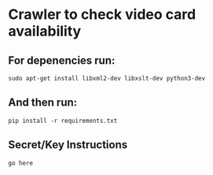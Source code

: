 # Crawler to check video card availability

## For depenencies run:

`sudo apt-get install libxml2-dev libxslt-dev python3-dev`

## And then run:

`pip install -r requirements.txt`

## Secret/Key Instructions

`go here`